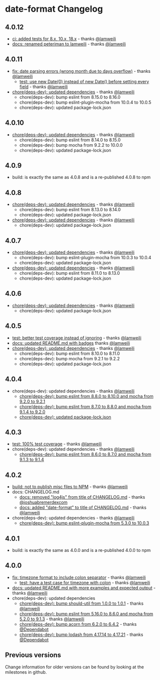 # date-format Changelog

## 4.0.12

- [ci: added tests for 8.x, 10.x, 18.x](https://github.com/nomiddlename/date-format/pull/73) - thanks [@lamweili](https://github.com/lamweili)
- [docs: renamed peteriman to lamweili](https://github.com/nomiddlename/date-format/pull/72) - thanks [@lamweili](https://github.com/lamweili)

## 4.0.11

- [fix: date parsing errors (wrong month due to days overflow)](https://github.com/nomiddlename/date-format/pull/68) - thanks [@lamweili](https://github.com/lamweili)
  - [test: use new Date(0) instead of new Date() before setting every field]() - thanks [@lamweili](https://github.com/lamweili)
- [chore(deps-dev): updated dependencies](https://github.com/nomiddlename/date-format/pull/70) - thanks [@lamweili](https://github.com/lamweili)
  - chore(deps-dev): bump eslint from 8.15.0 to 8.16.0
  - chore(deps-dev): bump eslint-plugin-mocha from 10.0.4 to 10.0.5
  - chore(deps-dev): updated package-lock.json

## 4.0.10

- [chore(deps-dev): updated dependencies](https://github.com/nomiddlename/date-format/pull/66) - thanks [@lamweili](https://github.com/lamweili)
  - chore(deps-dev): bump eslint from 8.14.0 to 8.15.0
  - chore(deps-dev): bump mocha from 9.2.2 to 10.0.0
  - chore(deps-dev): updated package-lock.json

## 4.0.9

- build: is exactly the same as 4.0.8 and is a re-published 4.0.8 to npm

## 4.0.8

- [chore(deps-dev): updated dependencies](https://github.com/nomiddlename/date-format/pull/60) - thanks [@lamweili](https://github.com/lamweili)
  - chore(deps-dev): bump eslint from 8.13.0 to 8.14.0
  - chore(deps-dev): updated package-lock.json
- [chore(deps-dev): updated dependencies](https://github.com/nomiddlename/date-format/pull/59) - thanks [@lamweili](https://github.com/lamweili)
  - chore(deps-dev): updated package-lock.json

## 4.0.7

- [chore(deps-dev): updated dependencies](https://github.com/nomiddlename/date-format/pull/57) - thanks [@lamweili](https://github.com/lamweili)
  - chore(deps-dev): bump eslint-plugin-mocha from 10.0.3 to 10.0.4
  - chore(deps-dev): updated package-lock.json
- [chore(deps-dev): updated dependencies](https://github.com/nomiddlename/date-format/pull/54) - thanks [@lamweili](https://github.com/lamweili)
  - chore(deps-dev): bump eslint from 8.11.0 to 8.13.0
  - chore(deps-dev): updated package-lock.json

## 4.0.6

- [chore(deps-dev): updated dependencies](https://github.com/nomiddlename/date-format/pull/52) - thanks [@lamweili](https://github.com/lamweili)
  - chore(deps-dev): updated package-lock.json

## 4.0.5

- [test: better test coverage instead of ignoring](https://github.com/nomiddlename/date-format/pull/48) - thanks [@lamweili](https://github.com/lamweili)
- [docs: updated README.md with badges](https://github.com/nomiddlename/date-format/pull/50) thanks [@lamweili](https://github.com/lamweili)
- [chore(deps-dev): updated dependencies](https://github.com/nomiddlename/date-format/pull/49) - thanks [@lamweili](https://github.com/lamweili)
  - chore(deps-dev): bump eslint from 8.10.0 to 8.11.0
  - chore(deps-dev): bump mocha from 9.2.1 to 9.2.2
  - chore(deps-dev): updated package-lock.json

## 4.0.4

- chore(deps-dev): updated dependencies - thanks [@lamweili](https://github.com/lamweili)
  - [chore(deps-dev): bump eslint from 8.8.0 to 8.10.0 and mocha from 9.2.0 to 9.2.1](https://github.com/nomiddlename/date-format/pull/46) 
  - [chore(deps-dev): bump eslint from 8.7.0 to 8.8.0 and mocha from 9.1.4 to 9.2.0](https://github.com/nomiddlename/date-format/pull/45) 
  - [chore(deps-dev): updated package-lock.json](https://github.com/nomiddlename/date-format/pull/44) 

## 4.0.3

- [test: 100% test coverage](https://github.com/nomiddlename/date-format/pull/42) - thanks [@lamweili](https://github.com/lamweili)
- chore(deps-dev): updated dependencies - thanks [@lamweili](https://github.com/lamweili)
  - [chore(deps-dev): bump eslint from 8.6.0 to 8.7.0 and mocha from 9.1.3 to 9.1.4](https://github.com/nomiddlename/date-format/pull/41) 

## 4.0.2

- [build: not to publish misc files to NPM](https://github.com/nomiddlename/date-format/pull/39) - thanks [@lamweili](https://github.com/lamweili)
- docs: CHANGELOG.md
  - [docs: removed "log4js" from title of CHANGELOG.md](https://github.com/nomiddlename/date-format/pull/37) - thanks [@joshuabremerdexcom](https://github.com/joshuabremerdexcom)
  - [docs: added "date-format" to title of CHANGELOG.md](https://github.com/nomiddlename/date-format/commit/64a95d0386853692d7d65174f94a0751e775f7ce#diff-06572a96a58dc510037d5efa622f9bec8519bc1beab13c9f251e97e657a9d4ed) - thanks [@lamweili](https://github.com/lamweili)
- chore(deps-dev): updated dependencies - thanks [@lamweili](https://github.com/lamweili)
  - [chore(deps-dev): bump eslint-plugin-mocha from 5.3.0 to 10.0.3](https://github.com/nomiddlename/date-format/pull/38) 

## 4.0.1

- build: is exactly the same as 4.0.0 and is a re-published 4.0.0 to npm

## 4.0.0

- [fix: timezone format to include colon separator](https://github.com/nomiddlename/date-format/pull/27) - thanks [@lamweili](https://github.com/lamweili)
  - [test: have a test case for timezone with colon](https://github.com/nomiddlename/date-format/pull/32) - thanks [@lamweili](https://github.com/lamweili)
- [docs: updated README.md with more examples and expected output](https://github.com/nomiddlename/date-format/pull/33) - thanks [@lamweili](https://github.com/lamweili)
- chore(deps-dev): updated dependencies
  - [chore(deps-dev): bump should-util from 1.0.0 to 1.0.1](https://github.com/nomiddlename/date-format/pull/31) - thanks [@lamweili](https://github.com/lamweili)
  - [chore(deps-dev): bump eslint from 5.16.0 to 8.6.0 and mocha from 5.2.0 to 9.1.3](https://github.com/nomiddlename/date-format/pull/30) - thanks [@lamweili](https://github.com/lamweili)
  - [chore(deps-dev): bump acorn from 6.2.0 to 6.4.2](https://github.com/nomiddlename/date-format/pull/29) - thanks [@Dependabot](https://github.com/dependabot)
  - [chore(deps-dev): bump lodash from 4.17.14 to 4.17.21](https://github.com/nomiddlename/date-format/pull/26) - thanks [@Dependabot](https://github.com/dependabot)

## Previous versions

Change information for older versions can be found by looking at the milestones in github.
